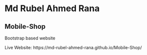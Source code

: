 # Md Rubel Ahmed Rana
## Mobile-Shop
<p>Bootstrap based website</p>
Live Website: https://md-rubel-ahmed-rana.github.io/Mobile-Shop/
